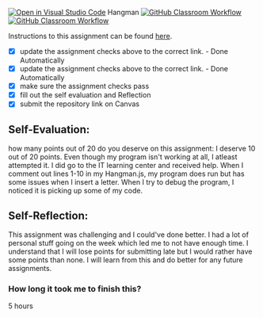 [![Open in Visual Studio Code](https://classroom.github.com/assets/open-in-vscode-718a45dd9cf7e7f842a935f5ebbe5719a5e09af4491e668f4dbf3b35d5cca122.svg)](https://classroom.github.com/online_ide?assignment_repo_id=12218483&assignment_repo_type=AssignmentRepo)
Hangman
[![GitHub Classroom Workflow](https://github.com/IT3049C-Lively-FA23/hangman-Wilmer19/actions/workflows/classroom.yml/badge.svg)](https://github.com/IT3049C-Lively-FA23/hangman-Wilmer19/actions/workflows/classroom.yml)
[![GitHub Classroom Workflow](https://github.com/IT3049C-Reed-US23/4.Hangman/actions/workflows/classroom.yml/badge.svg)](https://github.com/IT3049C-Reed-US23/4.Hangman/actions/workflows/classroom.yml)

Instructions to this assignment can be found [here](https://reedws.github.io/IT3049C/coursework/assignments/hangman/).

- [x] update the assignment checks above to the correct link. - Done Automatically
- [x] update the assignment checks above to the correct link. - Done Automatically
- [X] make sure the assignment checks pass
- [X] fill out the self evaluation and Reflection
- [X] submit the repository link on Canvas

## Self-Evaluation:

how many points out of 20 do you deserve on this assignment:
I deserve 10 out of 20 points. Even though my program isn't working at all, I atleast attempted it. I did 
go to the IT learning center and received help. When I comment out lines 1-10 in my Hangman.js, my program 
does run but has some issues when I insert a letter. When I try to debug the program, I noticed it is 
picking up some of my code.

## Self-Reflection:
This assignment was challenging and I could've done better. I had a lot of personal stuff going 
on the week which led me to not have enough time. I understand that I will lose points for submitting late 
but I would rather have some points than none. I will learn from this and do better for any future assignments.

### How long it took me to finish this?
5 hours
